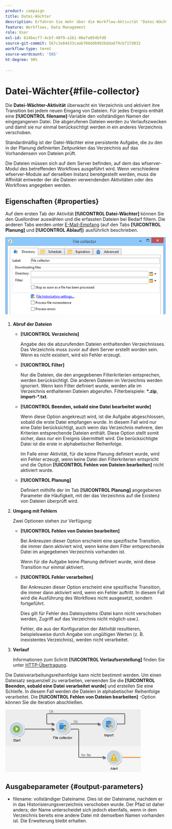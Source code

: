 ```yaml
---
product: campaign
title: Datei-Wächter
description: Erfahren Sie mehr über die Workflow-Aktivität "Datei-Wächter".
feature: Workflows, Data Management
role: User
exl-id: 614becf7-4cbf-40f9-a1b1-06efa054bfd9
source-git-commit: 567c2e84433caab708ddb9026dda6f9cb717d032
workflow-type: tm+mt
source-wordcount: '565'
ht-degree: 90%

---
```


# Datei-Wächter{#file-collector}



Die **Datei-Wächter-Aktivität** überwacht ein Verzeichnis und aktiviert ihre Transition bei jedem neuen Eingang von Dateien. Für jedes Ereignis enthält eine **[!UICONTROL filename]**-Variable den vollständigen Namen der eingegangenen Datei. Die abgerufenen Dateien werden zu Verlaufszwecken und damit sie nur einmal berücksichtigt werden in ein anderes Verzeichnis verschoben.

Standardmäßig ist der Datei-Wächter eine persistente Aufgabe, die zu den in der Planung definierten Zeitpunkten das Verzeichnis auf das Vorhandensein von Dateien prüft.

Die Dateien müssen sich auf dem Server befinden, auf dem das wfserver-Modul des betreffenden Workflows ausgeführt wird. Wenn verschiedene wfserver-Module auf derselben Instanz bereitgestellt werden, muss die Affinität entweder der die Dateien verwendenden Aktivitäten oder des Workflows angegeben werden.

## Eigenschaften {#properties}

Auf dem ersten Tab der Aktivität **[!UICONTROL Datei-Wächter]** können Sie den Quellordner auswählen und die erfassten Dateien bei Bedarf filtern. Die anderen Tabs werden unter [E-Mail-Empfang](inbound-emails.md) (auf den Tabs **[!UICONTROL Planung]** und **[!UICONTROL Ablauf]**) ausführlich beschrieben.

![](assets/file_collect_edit.png)

1. **Abruf der Dateien**

   * **[!UICONTROL Verzeichnis]**

     Angabe des die abzurufenden Dateien enthaltenden Verzeichnisses. Das Verzeichnis muss zuvor auf dem Server erstellt worden sein. Wenn es nicht existiert, wird ein Fehler erzeugt.

   * **[!UICONTROL Filter]**

     Nur die Dateien, die den angegebenen Filterkriterien entsprechen, werden berücksichtigt. Die anderen Dateien im Verzeichnis werden ignoriert. Wenn kein Filter definiert wurde, werden alle im Verzeichnis enthaltenen Dateien abgerufen. Filterbeispiele: **&#42;.zip**, **import-&#42;.txt**.

   * **[!UICONTROL Beenden, sobald eine Datei bearbeitet wurde]**

     Wenn diese Option angekreuzt wird, ist die Aufgabe abgeschlossen, sobald die erste Datei empfangen wurde. In diesem Fall wird nur eine Datei berücksichtigt, auch wenn das Verzeichnis mehrere, den Kriterien entsprechende Dateien enthält. Diese Option stellt somit sicher, dass nur ein Ereignis übermittelt wird. Die berücksichtigte Datei ist die erste in alphabetischer Reihenfolge.

     Im Falle einer Aktivität, für die keine Planung definiert wurde, wird ein Fehler erzeugt, wenn keine Datei den Filterkriterien entspricht und die Option **[!UICONTROL Fehlen von Dateien bearbeiten]** nicht aktiviert wurde.

   * **[!UICONTROL Planung]**

     Definiert mithilfe der im Tab **[!UICONTROL Planung]** angegebenen Parameter die Häufigkeit, mit der das Verzeichnis auf die Existenz von Dateien überprüft wird.

1. **Umgang mit Fehlern**

   Zwei Optionen stehen zur Verfügung:

   * **[!UICONTROL Fehlen von Dateien bearbeiten]**

     Bei Ankreuzen dieser Option erscheint eine spezifische Transition, die immer dann aktiviert wird, wenn keine dem Filter entsprechende Datei im angegebenen Verzeichnis vorhanden ist.

     Wenn für die Aufgabe keine Planung definiert wurde, wird diese Transition nur einmal aktiviert.

   * **[!UICONTROL Fehler verarbeiten]**

     Bei Ankreuzen dieser Option erscheint eine spezifische Transition, die immer dann aktiviert wird, wenn ein Fehler auftritt. In diesem Fall wird die Ausführung des Workflows nicht ausgesetzt, sondern fortgeführt.

     Dies gilt für Fehler des Dateisystems (Datei kann nicht verschoben werden, Zugriff auf das Verzeichnis nicht möglich usw.).

     Fehler, die aus der Konfiguration der Aktivität resultieren, beispielsweise durch Angabe von ungültigen Werten (z. B. inexistentes Verzeichnis), werden nicht verarbeitet.

1. **Verlauf**

   Informationen zum Schritt **[!UICONTROL Verlaufserstellung]** finden Sie unter [HTTP-Übertragung](web-download.md).

Die Dateiverarbeitungsreihenfolge kann nicht bestimmt werden. Um einen Dateisatz sequenziell zu verarbeiten, verwenden Sie die **[!UICONTROL Beenden, sobald eine Datei verarbeitet wurde]** und erstellen Sie eine Schleife. In diesem Fall werden die Dateien in alphabetischer Reihenfolge verarbeitet. Die **[!UICONTROL Fehlen von Dateien bearbeiten]** -Option können Sie die Iteration abschließen.

![](assets/file_collect_loop.png)

## Ausgabeparameter {#output-parameters}

* filename: vollständiger Dateiname. Dies ist der Dateiname, nachdem er in das Historisierungsverzeichnis verschoben wurde. Der Pfad ist daher anders; der Name unterscheidet sich jedoch ebenfalls, wenn in dem Verzeichnis bereits eine andere Datei mit demselben Namen vorhanden ist. Die Erweiterung bleibt erhalten.
